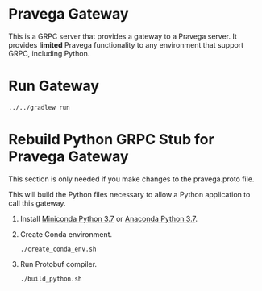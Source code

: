 # Pravega Gateway

This is a GRPC server that provides a gateway to a Pravega server.
It provides **limited** Pravega functionality to any environment that support GRPC, including Python.

# Run Gateway

```
../../gradlew run
```

# Rebuild Python GRPC Stub for Pravega Gateway

This section is only needed if you make changes to the pravega.proto file.

This will build the Python files necessary to allow a Python application to call this gateway.

1. Install [Miniconda Python 3.7](https://docs.conda.io/en/latest/miniconda.html) or
[Anaconda Python 3.7](https://www.anaconda.com/distribution/#download-section).

2. Create Conda environment.
    ```
    ./create_conda_env.sh
    ```

3. Run Protobuf compiler.
    ```
    ./build_python.sh
    ```
